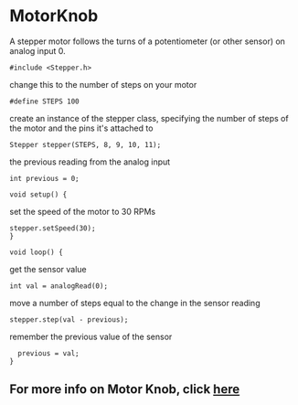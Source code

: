
# MotorKnob
 A stepper motor follows the turns of a potentiometer
 (or other sensor) on analog input 0.
 
    #include <Stepper.h>

change this to the number of steps on your motor

    #define STEPS 100

create an instance of the stepper class, specifying
the number of steps of the motor and the pins it's
attached to

    Stepper stepper(STEPS, 8, 9, 10, 11);

the previous reading from the analog input

    int previous = 0;

    void setup() {
set the speed of the motor to 30 RPMs

    stepper.setSpeed(30);
    }

    void loop() {

get the sensor value

    int val = analogRead(0);

move a number of steps equal to the change in the
sensor reading

    stepper.step(val - previous);

remember the previous value of the sensor

      previous = val;
    }
    
## For more info on Motor Knob, click [here](https://www.arduino.cc/en/Tutorial/LibraryExamples/MotorKnob)
